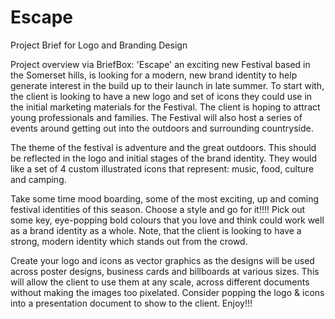 # Escape
Project Brief for Logo and Branding Design

Project overview via BriefBox:
'Escape' an exciting new Festival based in the Somerset hills, is looking for a modern, new brand identity to help generate interest in the build up to their launch in late summer. To start with, the client is looking to have a new logo and set of icons they could use in the initial marketing materials for the Festival. The client is hoping to attract young professionals and families. The Festival will also host a series of events around getting out into the outdoors and surrounding countryside.

The theme of the festival is adventure and the great outdoors. This should be reflected in the logo and initial stages of the brand identity. They would like a set of 4 custom illustrated icons that represent: music, food, culture and camping.

Take some time mood boarding, some of the most exciting, up and coming festival identities of this season. Choose a style and go for it!!!! Pick out some key, eye-popping bold colours that you love and think could work well as a brand identity as a whole. Note, that the client is looking to have a strong, modern identity which stands out from the crowd.

Create your logo and icons as vector graphics as the designs will be used across poster designs, business cards and billboards at various sizes. This will allow the client to use them at any scale, across different documents without making the images too pixelated. Consider popping the logo & icons into a presentation document to show to the client. Enjoy!!!

